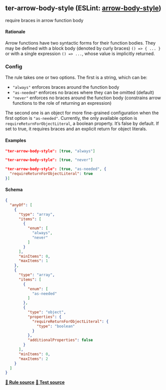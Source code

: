 <!-- Start:AutoDoc:: Modify `src/readme/rules.ts` and run `gulp readme` to update block -->
## ter-arrow-body-style (ESLint: [arrow-body-style](http://eslint.org/docs/rules/arrow-body-style))

require braces in arrow function body

#### Rationale

Arrow functions have two syntactic forms for their function bodies. They may be defined with
a block body (denoted by curly braces) `() => { ... }` or with a single expression
`() => ...`, whose value is implicitly returned.

### Config

The rule takes one or two options. The first is a string, which can be:

- `"always"` enforces braces around the function body
- `"as-needed"` enforces no braces where they can be omitted (default)
- `"never"` enforces no braces around the function body (constrains arrow functions to the
              role of returning an expression)

The second one is an object for more fine-grained configuration when the first option is
`"as-needed"`. Currently, the only available option is `requireReturnForObjectLiteral`, a
boolean property. It’s false by default. If set to true, it requires braces and an explicit
return for object literals.

#### Examples

```json
"ter-arrow-body-style": [true, "always"]
```

```json
"ter-arrow-body-style": [true, "never"]
```

```json
"ter-arrow-body-style": [true, "as-needed", {
  "requireReturnForObjectLiteral": true
}]
```
#### Schema

```json
{
  "anyOf": [
    {
      "type": "array",
      "items": [
        {
          "enum": [
            "always",
            "never"
          ]
        }
      ],
      "minItems": 0,
      "maxItems": 1
    },
    {
      "type": "array",
      "items": [
        {
          "enum": [
            "as-needed"
          ]
        },
        {
          "type": "object",
          "properties": {
            "requireReturnForObjectLiteral": {
              "type": "boolean"
            }
          },
          "additionalProperties": false
        }
      ],
      "minItems": 0,
      "maxItems": 2
    }
  ]
}
```
**[:straight_ruler: Rule source](https://github.com/buzinas/tslint-eslint-rules/blob/master/src/rules/terArrowBodyStyleRule.ts)**
**[:blue_book: Test source](https://github.com/buzinas/tslint-eslint-rules/blob/master/src/test/rules/terArrowBodyStyleRuleTests.ts)**
<!-- End:AutoDoc -->
